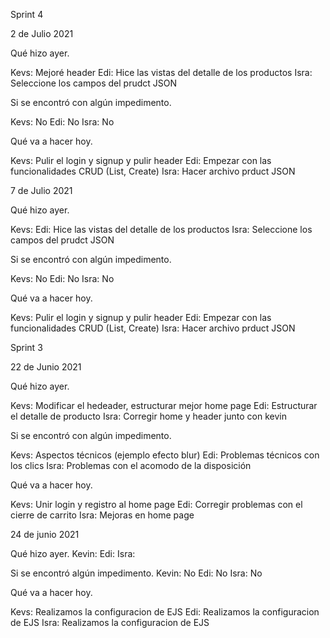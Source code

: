 Sprint 4

2 de Julio 2021

Qué hizo ayer.

Kevs: Mejoré header
Edi: Hice las vistas del detalle de los productos
Isra: Seleccione los campos del prudct JSON

Si se encontró con algún impedimento.

Kevs: No
Edi: No
Isra: No

Qué va a hacer hoy.

Kevs: Pulir el login y signup y pulir header
Edi: Empezar con las funcionalidades CRUD (List, Create)
Isra: Hacer archivo prduct JSON

7 de Julio 2021

Qué hizo ayer.

Kevs: 
Edi: Hice las vistas del detalle de los productos
Isra: Seleccione los campos del prudct JSON

Si se encontró con algún impedimento.

Kevs: No
Edi: No
Isra: No

Qué va a hacer hoy.

Kevs: Pulir el login y signup y pulir header
Edi: Empezar con las funcionalidades CRUD (List, Create)
Isra: Hacer archivo prduct JSON











Sprint 3

22 de Junio 2021

Qué hizo ayer.

Kevs: Modificar el hedeader, estructurar mejor home page
Edi: Estructurar el detalle de producto
Isra: Corregir home y header junto con kevin

Si se encontró con algún impedimento.

Kevs: Aspectos técnicos (ejemplo efecto blur)
Edi: Problemas técnicos con los clics
Isra: Problemas con el acomodo de la disposición

Qué va a hacer hoy.

Kevs: Unir login y registro al home page
Edi: Corregir problemas con el cierre de carrito 
Isra: Mejoras en home page

24 de junio 2021

Qué hizo ayer.
Kevin: 
Edi:
Isra:

Si se encontró algún impedimento.
Kevin: No
Edi: No 
Isra: No 

Qué va a hacer hoy.

Kevs: Realizamos la configuracion de EJS
Edi: Realizamos la configuracion de EJS
Isra: Realizamos la configuracion de EJS